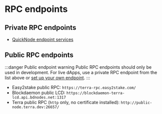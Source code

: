 # RPC endpoints

## Private RPC endpoints

- [QuickNode endpoint services](https://www.quicknode.com/)

## Public RPC endpoints

:::danger Public endpoint warning
Public RPC endpoints should only be used in development. For live dApps, use a private RPC endpoint from the list above or [set up your own endpoint](/How-to/Run-a-full-Terra-node/Hardware-requirements.md).
:::

- Easy2stake public RPC: `https://terra-rpc.easy2stake.com/`
- Blockdaemon public LCD: `https://blockdaemon-terra-lcd.api.bdnodes.net:1317`
- Terra public RPC (`http` only, no certificate installed): `http://public-node.terra.dev:26657/`
